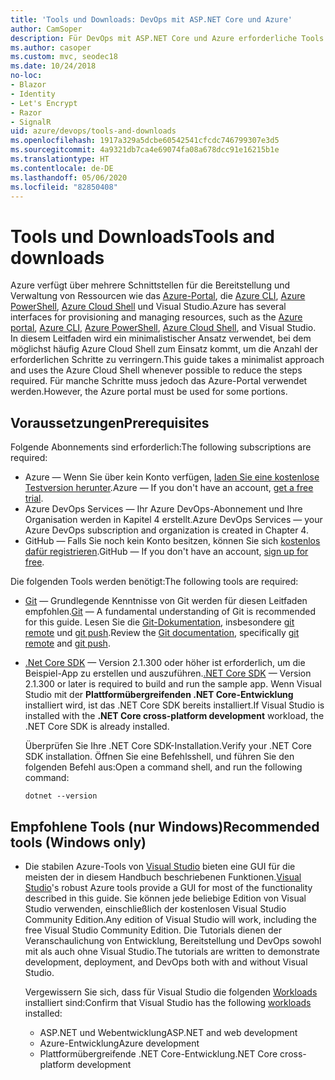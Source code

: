 ```yaml
---
title: 'Tools und Downloads: DevOps mit ASP.NET Core und Azure'
author: CamSoper
description: Für DevOps mit ASP.NET Core und Azure erforderliche Tools und Downloads.
ms.author: casoper
ms.custom: mvc, seodec18
ms.date: 10/24/2018
no-loc:
- Blazor
- Identity
- Let's Encrypt
- Razor
- SignalR
uid: azure/devops/tools-and-downloads
ms.openlocfilehash: 1917a329a5dcbe60542541cfcdc746799307e3d5
ms.sourcegitcommit: 4a9321db7ca4e69074fa08a678dcc91e16215b1e
ms.translationtype: HT
ms.contentlocale: de-DE
ms.lasthandoff: 05/06/2020
ms.locfileid: "82850408"
---
```

# <a name="tools-and-downloads"></a><span data-ttu-id="c8e40-103">Tools und Downloads</span><span class="sxs-lookup"><span data-stu-id="c8e40-103">Tools and downloads</span></span>

<span data-ttu-id="c8e40-104">Azure verfügt über mehrere Schnittstellen für die Bereitstellung und Verwaltung von Ressourcen wie das [Azure-Portal](https://portal.azure.com), die [Azure CLI](/cli/azure/), [Azure PowerShell](/powershell/azure/overview), [Azure Cloud Shell](https://shell.azure.com/bash) und Visual Studio.</span><span class="sxs-lookup"><span data-stu-id="c8e40-104">Azure has several interfaces for provisioning and managing resources, such as the [Azure portal](https://portal.azure.com), [Azure CLI](/cli/azure/), [Azure PowerShell](/powershell/azure/overview), [Azure Cloud Shell](https://shell.azure.com/bash), and Visual Studio.</span></span> <span data-ttu-id="c8e40-105">In diesem Leitfaden wird ein minimalistischer Ansatz verwendet, bei dem möglichst häufig Azure Cloud Shell zum Einsatz kommt, um die Anzahl der erforderlichen Schritte zu verringern.</span><span class="sxs-lookup"><span data-stu-id="c8e40-105">This guide takes a minimalist approach and uses the Azure Cloud Shell whenever possible to reduce the steps required.</span></span> <span data-ttu-id="c8e40-106">Für manche Schritte muss jedoch das Azure-Portal verwendet werden.</span><span class="sxs-lookup"><span data-stu-id="c8e40-106">However, the Azure portal must be used for some portions.</span></span>

## <a name="prerequisites"></a><span data-ttu-id="c8e40-107">Voraussetzungen</span><span class="sxs-lookup"><span data-stu-id="c8e40-107">Prerequisites</span></span>

<span data-ttu-id="c8e40-108">Folgende Abonnements sind erforderlich:</span><span class="sxs-lookup"><span data-stu-id="c8e40-108">The following subscriptions are required:</span></span>

* <span data-ttu-id="c8e40-109">Azure &mdash; Wenn Sie über kein Konto verfügen, [laden Sie eine kostenlose Testversion herunter](https://azure.microsoft.com/free/dotnet/).</span><span class="sxs-lookup"><span data-stu-id="c8e40-109">Azure &mdash; If you don't have an account, [get a free trial](https://azure.microsoft.com/free/dotnet/).</span></span>
* <span data-ttu-id="c8e40-110">Azure DevOps Services &mdash; Ihr Azure DevOps-Abonnement und Ihre Organisation werden in Kapitel 4 erstellt.</span><span class="sxs-lookup"><span data-stu-id="c8e40-110">Azure DevOps Services &mdash; your Azure DevOps subscription and organization is created in Chapter 4.</span></span>
* <span data-ttu-id="c8e40-111">GitHub &mdash; Falls Sie noch kein Konto besitzen, können Sie sich [kostenlos dafür registrieren](https://github.com/join).</span><span class="sxs-lookup"><span data-stu-id="c8e40-111">GitHub &mdash; If you don't have an account, [sign up for free](https://github.com/join).</span></span>

<span data-ttu-id="c8e40-112">Die folgenden Tools werden benötigt:</span><span class="sxs-lookup"><span data-stu-id="c8e40-112">The following tools are required:</span></span>

* <span data-ttu-id="c8e40-113">[Git](https://git-scm.com/downloads) &mdash; Grundlegende Kenntnisse von Git werden für diesen Leitfaden empfohlen.</span><span class="sxs-lookup"><span data-stu-id="c8e40-113">[Git](https://git-scm.com/downloads) &mdash; A fundamental understanding of Git is recommended for this guide.</span></span> <span data-ttu-id="c8e40-114">Lesen Sie die [Git-Dokumentation](https://git-scm.com/doc), insbesondere [git remote](https://git-scm.com/docs/git-remote) und [git push](https://git-scm.com/docs/git-push).</span><span class="sxs-lookup"><span data-stu-id="c8e40-114">Review the [Git documentation](https://git-scm.com/doc), specifically [git remote](https://git-scm.com/docs/git-remote) and [git push](https://git-scm.com/docs/git-push).</span></span>
* <span data-ttu-id="c8e40-115">[.Net Core SDK](https://dotnet.microsoft.com/download/) &mdash; Version 2.1.300 oder höher ist erforderlich, um die Beispiel-App zu erstellen und auszuführen.</span><span class="sxs-lookup"><span data-stu-id="c8e40-115">[.NET Core SDK](https://dotnet.microsoft.com/download/) &mdash; Version 2.1.300 or later is required to build and run the sample app.</span></span> <span data-ttu-id="c8e40-116">Wenn Visual Studio mit der **Plattformübergreifenden .NET Core-Entwicklung** installiert wird, ist das .NET Core SDK bereits installiert.</span><span class="sxs-lookup"><span data-stu-id="c8e40-116">If Visual Studio is installed with the **.NET Core cross-platform development** workload, the .NET Core SDK is already installed.</span></span>

    <span data-ttu-id="c8e40-117">Überprüfen Sie Ihre .NET Core SDK-Installation.</span><span class="sxs-lookup"><span data-stu-id="c8e40-117">Verify your .NET Core SDK installation.</span></span> <span data-ttu-id="c8e40-118">Öffnen Sie eine Befehlsshell, und führen Sie den folgenden Befehl aus:</span><span class="sxs-lookup"><span data-stu-id="c8e40-118">Open a command shell, and run the following command:</span></span>

    ```dotnetcli
    dotnet --version
    ```

## <a name="recommended-tools-windows-only"></a><span data-ttu-id="c8e40-119">Empfohlene Tools (nur Windows)</span><span class="sxs-lookup"><span data-stu-id="c8e40-119">Recommended tools (Windows only)</span></span>

* <span data-ttu-id="c8e40-120">Die stabilen Azure-Tools von [Visual Studio](https://visualstudio.microsoft.com) bieten eine GUI für die meisten der in diesem Handbuch beschriebenen Funktionen.</span><span class="sxs-lookup"><span data-stu-id="c8e40-120">[Visual Studio](https://visualstudio.microsoft.com)'s robust Azure tools provide a GUI for most of the functionality described in this guide.</span></span> <span data-ttu-id="c8e40-121">Sie können jede beliebige Edition von Visual Studio verwenden, einschließlich der kostenlosen Visual Studio Community Edition.</span><span class="sxs-lookup"><span data-stu-id="c8e40-121">Any edition of Visual Studio will work, including the free Visual Studio Community Edition.</span></span> <span data-ttu-id="c8e40-122">Die Tutorials dienen der Veranschaulichung von Entwicklung, Bereitstellung und DevOps sowohl mit als auch ohne Visual Studio.</span><span class="sxs-lookup"><span data-stu-id="c8e40-122">The tutorials are written to demonstrate development, deployment, and DevOps both with and without Visual Studio.</span></span>

  <span data-ttu-id="c8e40-123">Vergewissern Sie sich, dass für Visual Studio die folgenden [Workloads](/visualstudio/install/modify-visual-studio) installiert sind:</span><span class="sxs-lookup"><span data-stu-id="c8e40-123">Confirm that Visual Studio has the following [workloads](/visualstudio/install/modify-visual-studio) installed:</span></span>

  * <span data-ttu-id="c8e40-124">ASP.NET und Webentwicklung</span><span class="sxs-lookup"><span data-stu-id="c8e40-124">ASP.NET and web development</span></span>
  * <span data-ttu-id="c8e40-125">Azure-Entwicklung</span><span class="sxs-lookup"><span data-stu-id="c8e40-125">Azure development</span></span>
  * <span data-ttu-id="c8e40-126">Plattformübergreifende .NET Core-Entwicklung</span><span class="sxs-lookup"><span data-stu-id="c8e40-126">.NET Core cross-platform development</span></span>
